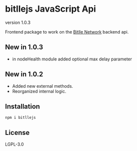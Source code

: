 # bitllejs JavaScript Api
version 1.0.3

Frontend package to work on the  [Bitlle Network](https://bitlle.network) backend api.

## New in 1.0.3

- in nodeHealth module added optional max delay parameter 


## New in 1.0.2

- Added new external methods.
- Reorganized internal logic.

## Installation

```
npm i bitllejs
```

## License

LGPL-3.0